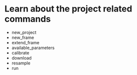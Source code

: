 # Learn about the project related commands

- new_project
- new_frame
- extend_frame
- available_parameters
- calibrate
- download
- resample
- run